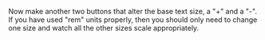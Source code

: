 Now make another two buttons that alter the base text size, a "+" and a "-". If you have used "rem" units properly, then you should only need to change one size and watch all the other sizes scale appropriately.